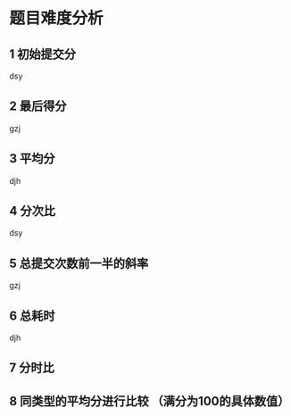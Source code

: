 # 题目难度分析

## 1 初始提交分

dsy

## 2 最后得分

gzj

## 3 平均分

djh

## 4 分次比

dsy

## 5 总提交次数前一半的斜率

gzj

## 6 总耗时

djh

## 7 分时比 



## 8 同类型的平均分进行比较 （满分为100的具体数值）

